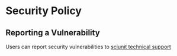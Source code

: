 # Security Policy

## Reporting a Vulnerability

Users can report security vulnerabilities to [sciunit technical support](mailto:pr@sciunit.run)
